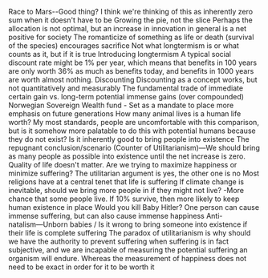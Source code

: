 Race to Mars--Good thing?
    I think we're thinking of this as inherently zero sum when it doesn't have to be
    Growing the pie, not the slice
    Perhaps the allocation is not optimal, but an increase in innovation in general is a net positive for society
The romanticize of something as life or death (survival of the species) encourages sacrifice
Not what longtermism is or what counts as it, but if it is true
     Introducing longtermism
        A typical social discount rate might be 1% per year, which means that  benefits in 100 years are only worth 36% as much as benefits today, and  benefits in 1000 years are worth almost nothing.
Discounting
    Discounting as a concept works, but not quantitatively and measurably
    The fundamental trade of immediate certain gain vs. long-term potential immense gains (over compounded)
    Norwegian Sovereign Wealth fund - Set as a mandate to place more emphasis on future generations
How many animal lives is a human life worth? My most standards, people are uncomfortable with this comparison, but is it somehow more palatable to do this with potential humans because they do not exist?
Is it inherently good to bring people into existence
    The repugnant conclusion/scenario (Counter of Utilitarianism)―We should bring as many people as possible into existence until the net increase is zero. Quality of life doesn't matter.
    Are we trying to maximize happiness or minimize suffering?
        The utilitarian argument is yes, the other one is no
        Most religions have at a central tenet that life is suffering
        If climate change is inevitable, should we bring more people in if they might not live? -More chance that some people live. If 10% survive, then more likely to keep human existence in place
            Would you kill Baby Hitler? One person can cause immense suffering, but can also cause immense happiness
    Anti-natalism―Unborn babies / Is it wrong to bring someone into existence if their life is complete suffering
        The paradox of utilitarianism is why should we have the authority to prevent suffering when suffering is in fact subjective, and we are incapable of measuring the potential suffering an organism will endure. Whereas the measurement of happiness does not need to be exact in order for it to be worth it
